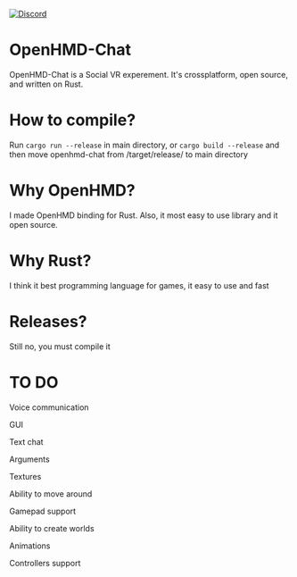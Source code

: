<a href="https://discord.gg/FY3naJ3"><img src="https://img.shields.io/badge/Chat-Discord-blue.svg" alt="Discord"/></a>
# OpenHMD-Chat
OpenHMD-Chat is a Social VR experement. It's crossplatform, open source, and written on Rust.

# How to compile?
Run `cargo run --release` in main directory, or `cargo build --release` and then move openhmd-chat from /target/release/ to main directory

# Why OpenHMD?
I made OpenHMD binding for Rust. Also, it most easy to use library and it open source.

# Why Rust?
I think it best programming language for games, it easy to use and fast

# Releases?
Still no, you must compile it

# TO DO
Voice communication

GUI

Text chat

Arguments

Textures

Ability to move around

Gamepad support

Ability to create worlds

Animations

Controllers support
